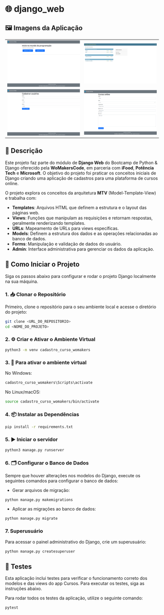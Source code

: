 # 🌐 django_web

## 🖼️ Imagens da Aplicação

<table>
  <tr>
    <td align="center">
      <img src="assets/images/home.png" alt="Home" width="300"/>
    </td>
    <td align="center">
      <img src="assets/images/admin.png" alt="Admin" width="300"/>
    </td>
  </tr>
  <tr>
    <td align="center">
      <img src="assets/images/cadastro_usuario.png" alt="Cadastro de Usuário" width="300"/>
    </td>
    <td align="center">
      <img src="assets/images/cadastro_curso.png" alt="Cadastro de Curso" width="300"/>
    </td>
  </tr>
</table>


## 📝 Descrição

Este projeto faz parte do módulo de **Django Web** do Bootcamp de Python & Django oferecido pela **WoMakersCode**, em parceria com **iFood**, **Potência Tech** e **Microsoft**. O objetivo do projeto foi praticar os conceitos iniciais de Django criando uma aplicação de cadastros para uma plataforma de cursos online.

O projeto explora os conceitos da arquitetura **MTV** (Model-Template-View) e trabalha com:

- **Templates**: Arquivos HTML que definem a estrutura e o layout das páginas web.
- **Views**: Funções que manipulam as requisições e retornam respostas, geralmente renderizando templates.
- **URLs**: Mapeamento de URLs para views específicas.
- **Models**: Definem a estrutura dos dados e as operações relacionadas ao banco de dados.
- **Forms**: Manipulação e validação de dados do usuário.
- **Admin**: Interface administrativa para gerenciar os dados da aplicação.

## 🚀 Como Iniciar o Projeto

Siga os passos abaixo para configurar e rodar o projeto Django localmente na sua máquina.

### 1.  📥 Clonar o Repositório

Primeiro, clone o repositório para o seu ambiente local e acesse o diretório do projeto:

```bash
git clone <URL_DO_REPOSITORIO>
cd <NOME_DO_PROJETO>

```

### 2. ⚙️ Criar e Ativar o Ambiente Virtual

```bash
python3 -m venv cadastro_curso_womakers

```

### 3. 🔋 Para ativar o ambiente virtual

No Windows:

```bash
cadastro_curso_womakers\Scripts\activate

```

No Linux/macOS:

```bash
source cadastro_curso_womakers/bin/activate

```

### 4. 📦 Instalar as Dependências

```bash
pip install -r requirements.txt

```

### 5. ▶️ Iniciar o servidor

```bash
python3 manage.py runserver

```

### 6. 🗂️ Configurar o Banco de Dados

Sempre que houver alterações nos modelos do Django, execute os seguintes comandos para configurar o banco de dados:

- Gerar arquivos de migração:

```bash
python manage.py makemigrations

```

- Aplicar as migrações ao banco de dados:

```bash
python manage.py migrate

```

### 7. Superusuário
Para acessar o painel administrativo do Django, crie um superusuário:

```bash
python manage.py createsuperuser

```

## 🧪 Testes

Esta aplicação inclui testes para verificar o funcionamento correto dos modelos e das views do app Cursos. Para executar os testes, siga as instruções abaixo.

Para rodar todos os testes da aplicação, utilize o seguinte comando:

```bash
pytest
```
